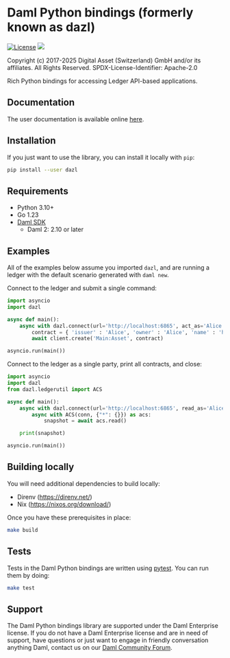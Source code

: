 Daml Python bindings (formerly known as dazl)
=============================================

[![License](https://img.shields.io/badge/License-Apache%202.0-blue.svg)](https://github.com/digital-asset/dazl-client/blob/main/LICENSE)
<a href="https://circleci.com/gh/digital-asset/dazl-client">
<img src="https://circleci.com/gh/digital-asset/dazl-client.svg?style=svg">
</a>

Copyright (c) 2017-2025 Digital Asset (Switzerland) GmbH and/or its affiliates. All Rights Reserved.
SPDX-License-Identifier: Apache-2.0


Rich Python bindings for accessing Ledger API-based applications.

Documentation
-------------
The user documentation is available online [here](https://digital-asset.github.io/dazl-client).

Installation
------------
If you just want to use the library, you can install it locally with `pip`:
```sh
pip install --user dazl
```

Requirements
------------
* Python 3.10+
* Go 1.23
* [Daml SDK](https://www.daml.com)
    * Daml 2: 2.10 or later

Examples
--------

All of the examples below assume you imported `dazl`, and are running a ledger with the default scenario generated with `daml new`.

Connect to the ledger and submit a single command:

```py
import asyncio
import dazl

async def main():
    async with dazl.connect(url='http://localhost:6865', act_as='Alice') as client:
        contract = { 'issuer' : 'Alice', 'owner' : 'Alice', 'name' : 'hello world!' }
        await client.create('Main:Asset', contract)

asyncio.run(main())
```

Connect to the ledger as a single party, print all contracts, and close:

```py
import asyncio
import dazl
from dazl.ledgerutil import ACS

async def main():
    async with dazl.connect(url='http://localhost:6865', read_as='Alice') as conn:
        async with ACS(conn, {"*": {}}) as acs:
            snapshot = await acs.read()

    print(snapshot)

asyncio.run(main())
```

Building locally
----------------

You will need additional dependencies to build locally:

* Direnv (https://direnv.net/)
* Nix (https://nixos.org/download/)

Once you have these prerequisites in place:

```sh
make build
```

Tests
-----

Tests in the Daml Python bindings are written using [pytest](https://docs.pytest.org/en/latest/). You can run them by doing:

```sh
make test
```

Support
-------

The Daml Python bindings library are supported under the Daml Enterprise license. If you do not have a Daml Enterprise license and are in need of support, have questions or just want to engage in friendly conversation anything Daml, contact us on our [Daml Community Forum](https://discuss.daml.com).
